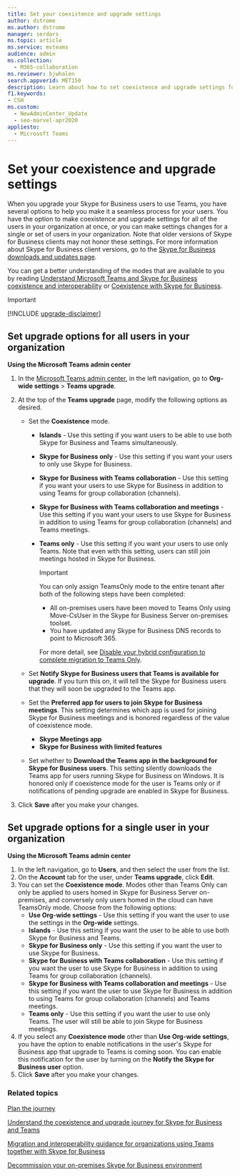 ```yaml
---
title: Set your coexistence and upgrade settings
author: dstrome
ms.author: dstrome
manager: serdars
ms.topic: article
ms.service: msteams
audience: admin
ms.collection: 
  - M365-collaboration
ms.reviewer: bjwhalen
search.appverid: MET150
description: Learn about how to set coexistence and upgrade settings for all users in your organization at once, or for a single or set of users in your organization.
f1.keywords:
- CSH
ms.custom: 
  - NewAdminCenter_Update
  - seo-marvel-apr2020
appliesto: 
  - Microsoft Teams
---
```


# Set your coexistence and upgrade settings


When you upgrade your Skype for Business users to use Teams, you have several options to help you make it a seamless process for your users. You have the option to make coexistence and upgrade settings for all of the users in your organization at once, or you can make settings changes for a single or set of users in your organization. Note that older versions of Skype for Business clients may not honor these settings. For more information about Skype for Business client versions, go to the [Skype for Business downloads and updates page](/skypeforbusiness/software-updates). 

You can get a better understanding of the modes that are available to you by reading [Understand Microsoft Teams and Skype for Business coexistence and interoperability](teams-and-skypeforbusiness-coexistence-and-interoperability.md) or [Coexistence with Skype for Business](coexistence-chat-calls-presence.md).  

> [!IMPORTANT]
> [!INCLUDE [upgrade-disclaimer](includes/upgrade-disclaimer.md)]


## Set upgrade options for all users in your organization

 **Using the Microsoft Teams admin center**

1. In the [Microsoft Teams admin center](https://admin.teams.microsoft.com/), in the left navigation, go to **Org-wide settings** > **Teams upgrade**. 

2. At the top of the **Teams upgrade** page, modify the following options as desired.

    - Set the **Coexistence** mode.
        - **Islands** - Use this setting if you want users to be able to use both Skype for Business and Teams simultaneously.
        - **Skype for Business only** - Use this setting if you want your users to only use Skype for Business.
        - **Skype for Business with Teams collaboration** - Use this setting if you want your users to use Skype for Business in addition to using Teams for group collaboration (channels).
        - **Skype for Business with Teams collaboration and meetings** - Use this setting if you want your users to use Skype for Business in addition to using Teams for group collaboration (channels) and Teams meetings.
        - **Teams only** - Use this setting if you want your users to use only Teams. Note that even with this setting, users can still join meetings hosted in Skype for Business.

          > [!IMPORTANT]
          > You can only assign TeamsOnly mode to the entire tenant after both of the following steps have been completed:
          >  - All on-premises users have been moved to Teams Only using Move-CsUser in the Skype for Business Server on-premises toolset.
          >  - You have updated any Skype for Business DNS records to point to Microsoft 365. 
          >
          > For more detail, see [Disable your hybrid configuration to complete migration to Teams Only](/skypeforbusiness/hybrid/cloud-consolidation-disabling-hybrid).
        
    - Set **Notify Skype for Business users that Teams is available for upgrade**. If you turn this on, it will tell the Skype for Business users that they will soon be upgraded to the Teams app.

    - Set the **Preferred app for users to join Skype for Business meetings**. This setting determines which app is used for joining Skype for Business meetings and is honored regardless of the value of coexistence mode.
      - **Skype Meetings app**
      - **Skype for Business with limited features**

    - Set whether to **Download the Teams app in the background for Skype for Business users**.  This setting silently downloads the Teams app for users running Skype for Business on Windows. It is honored only if coexistence mode for the user is Teams only or if notifications of pending upgrade are enabled in Skype for Business.

3. Click **Save** after you make your changes.

## Set upgrade options for a single user in your organization

 **Using the Microsoft Teams admin center**

1. In the left navigation, go to **Users**, and then select the user from the list. 
2. On the **Account** tab for the user, under **Teams upgrade**, click **Edit**.
3. You can set the **Coexistence mode**. Modes other than Teams Only can only be applied to users homed in Skype for Business Server on-premises, and conversely only users homed in the cloud can have TeamsOnly mode.  Choose from the following options:
     - **Use Org-wide settings** - Use this setting if you want the user to use the settings in the **Org-wide** settings. 
     - **Islands** - Use this setting if you want the user to be able to use both Skype for Business and Teams. 
     - **Skype for Business only** - Use this setting if you want the user to use Skype for Business.
     - **Skype for Business with Teams collaboration** - Use this setting if you want the user to use Skype for Business in addition to using Teams for group collaboration (channels).
      - **Skype for Business with Teams collaboration and meetings** - Use this setting if you want the user to use Skype for Business in addition to using Teams for group collaboration (channels) and Teams meetings.
     - **Teams only** - Use this setting if you want the user to use only Teams. The user will still be able to join Skype for Business meetings.
4. If you select any **Coexistence mode** other than **Use Org-wide settings**, you have the option to enable notifications in the user's Skype for Business app that upgrade to Teams is coming soon. You can enable this notification for the user by turning on the **Notify the Skype for Business user** option.
5. Click **Save** after you make your changes.

### Related topics
[Plan the journey](upgrade-plan-journey.md)

[Understand the coexistence and upgrade journey for Skype for Business and Teams](upgrade-and-coexistence-of-skypeforbusiness-and-teams.md)

[Migration and interoperability guidance for organizations using Teams together with Skype for Business](migration-interop-guidance-for-teams-with-skype.md)

[Decommission your on-premises Skype for Business environment](/skypeforbusiness/hybrid/decommission-on-prem-overview)
